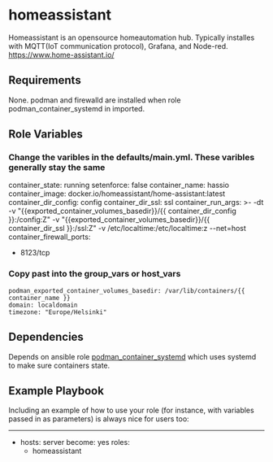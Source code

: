 homeassistant 
=========

Homeassistant is an opensource homeautomation hub. Typically installes with MQTT(IoT communication protocol), Grafana, and Node-red.
https://www.home-assistant.io/

Requirements
------------

None. podman and firewalld are installed when role podman_container_systemd in imported.

Role Variables
--------------
### Change the varibles in the defaults/main.yml. These varibles generally stay the same

container_state: running
setenforce: false
container_name: hassio
container_image: docker.io/homeassistant/home-assistant:latest
container_dir_config: config
container_dir_ssl: ssl
container_run_args: >-
  -dt
  -v "{{exported_container_volumes_basedir}}/{{ container_dir_config }}:/config:Z"
  -v "{{exported_container_volumes_basedir}}/{{ container_dir_ssl }}:/ssl:Z"
  -v /etc/localtime:/etc/localtime:z
  --net=host
container_firewall_ports:
  - 8123/tcp 


### Copy past into the group_vars or host_vars ###

  	podman_exported_container_volumes_basedir: /var/lib/containers/{{ container_name }}
  	domain: localdomain
  	timezone: "Europe/Helsinki"

Dependencies
------------

Depends on ansible role [podman_container_systemd](https://galaxy.ansible.com/ikke_t/podman_container_systemd) which uses systemd to make sure containers state.

Example Playbook
----------------

Including an example of how to use your role (for instance, with variables passed in as parameters) is always nice for users too:

---
- hosts: server
  become: yes
  roles:
     - homeassistant


